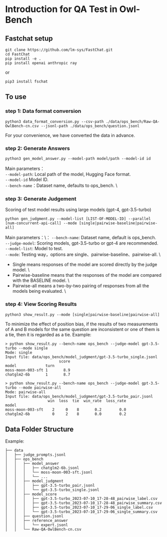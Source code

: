 #  Introduction for QA Test in Owl-Bench

## Fastchat setup
```
git clone https://github.com/lm-sys/FastChat.git
cd FastChat
pip install -e .
pip install openai anthropic ray
```
or
```
pip3 install fschat
```

## To use

### step 1: Data format conversion

```
python3 data_format_conversion.py --csv-path ./data/ops_bench/Raw-QA-OwlBench-cn.csv --jsonl-path ./data/ops_bench/question.jsonl
```
For your convenience, we have converted the data in advance. 

### step 2: Generate Answers

```
python3 gen_model_answer.py --model-path model/path --model-id id
```

Main parameters：\
`--model-path`: Local path of the model, Hugging Face format. \
`--model-id` Model ID.\
`--bench-name`：Dataset name, defaults to ops_bench. \

### step 3: Generate Judgement

Scoring of test model results using large models (gpt-4, gpt-3.5-turbo)

```
python gen_judgment.py --model-list [LIST-OF-MODEL-ID] --parallel [num-concurrent-api-call] --mode [single|pairwise-baseline|pairwise-all]
```

Main parameters：\：
`--bench-name`: Dataset name, default is ops_bench.\
`--judge-model`: Scoring models, gpt-3.5-turbo or gpt-4 are recommended.\
`--model-list`: Model to test. \
`--mode`: Testing way，options are single、pairwise-baseline、pairwise-all. \
- Single means responses of the model are scored directly by the judge model. \
- Pairwise-baseline means that the responses of the model are compared with the BASELINE model. \
- Pairwise-all means a two-by-two pairing of responses from all the models being evaluated. \


### step 4: View Scoring Results

```
python3 show_result.py --mode [single|pairwise-baseline|pairwise-all]
```
To minimize the effect of position bias, if the results of two measurements of A and B models for the same question are inconsistent or one of them is a tie, then it is regarded as a tie.
Example:
```
> python show_result.py --bench-name ops_bench --judge-model gpt-3.5-turbo --mode single
Mode: single
Input file: data/ops_bench/model_judgment/gpt-3.5-turbo_single.jsonl
                        score
model             turn       
moss-moon-003-sft 1       8.9
chatglm2-6b       1       8.7

```

```
> python show_result.py --bench-name ops_bench --judge-model gpt-3.5-turbo --mode pairwise-all
Mode: pairwise-all
Input file: data/ops_bench/model_judgment/gpt-3.5-turbo_pair.jsonl
                   win  loss  tie  win_rate  loss_rate
model                                                 
moss-moon-003-sft    2     0    8       0.2        0.0
chatglm2-6b          0     2    8       0.0        0.2

```


## Data Folder Structure

Example:
```
├── data
│   ├── judge_prompts.jsonl
│   ├── ops_bench
│   │   ├── model_answer
│   │   │   ├── chatglm2-6b.jsonl
│   │   │   └── moss-moon-003-sft.jsonl
│   │   │   └── ...
│   │   ├── model_judgment
│   │   │   ├── gpt-3.5-turbo_pair.jsonl
│   │   │   └── gpt-3.5-turbo_single.jsonl
│   │   ├── model_score
│   │   │   ├── gpt-3.5-turbo_2023-07-10_17-28-48_pairwise_label.csv
│   │   │   ├── gpt-3.5-turbo_2023-07-10_17-28-48_pairwise_summary.csv
│   │   │   ├── gpt-3.5-turbo_2023-07-10_17-29-06_single_label.csv
│   │   │   └── gpt-3.5-turbo_2023-07-10_17-29-06_single_summary.csv
│   │   ├── question.jsonl
│   │   ├── reference_answer
│   │   │   └── expert.jsonl
│   │   └── Raw-QA-OwlBench-cn.csv
```
